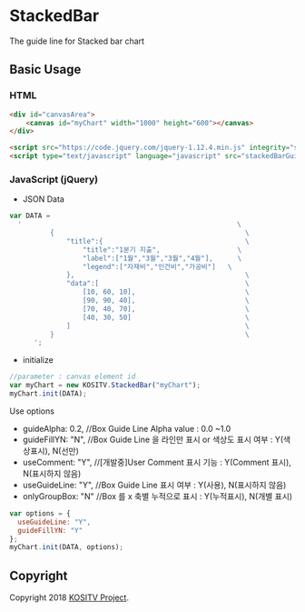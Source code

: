 # StackedBar

The guide line for Stacked bar chart

## Basic Usage

### HTML

```html
<div id="canvasArea">
    <canvas id="myChart" width="1000" height="600"></canvas>
</div>

<script src="https://code.jquery.com/jquery-1.12.4.min.js" integrity="sha256-ZosEbRLbNQzLpnKIkEdrPv7lOy9C27hHQ+Xp8a4MxAQ=" crossorigin="anonymous"></script>
<script type="text/javascript" language="javascript" src="stackedBarGuide.js"></script>
```

### JavaScript (jQuery)

* JSON Data

```js
var DATA =
  '                                                     \
          {                                               \
              "title":{                                   \
                  "title":"1분기 지출",                   \
                  "label":["1월","3월","3월","4월"],      \
                  "legend":["자재비","인건비","가공비"]   \
              },                                          \
              "data":[                                    \
                  [10, 60, 10],                           \
                  [90, 90, 40],                           \
                  [70, 40, 70],                           \
                  [40, 30, 50]                            \
              ]                                           \
          }                                               \
      ';
```

* initialize

```js
//parameter : canvas element id
var myChart = new KOSITV.StackedBar("myChart");
myChart.init(DATA);
```

Use options

* guideAlpha: 0.2, //Box Guide Line Alpha value : 0.0 ~1.0
* guideFillYN: "N", //Box Guide Line 을 라인만 표시 or 색상도 표시 여부 : Y(색상표시), N(선만)
* useComment: "Y", //[개발중]User Comment 표시 기능 : Y(Comment 표시), N(표시하지 않음)
* useGuideLine: "Y", //Box Guide Line 표시 여부 : Y(사용), N(표시하지 않음)
* onlyGroupBox: "N" //Box 를 x 축별 누적으로 표시 : Y(누적표시), N(개별 표시)

```js
var options = {
  useGuideLine: "Y",
  guideFillYN: "Y"
};
myChart.init(DATA, options);
```

## Copyright

Copyright 2018 [KOSITV Project](http://www.kositv.com).
